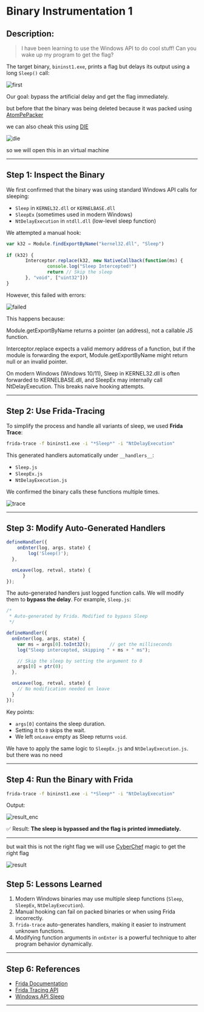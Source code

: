# Binary Instrumentation 1

## Description:

> I have been learning to use the Windows API to do cool stuff! Can you wake up my program to get the flag?

The target binary, `bininst1.exe`, prints a flag but delays its output using a long `Sleep()` call:

![first](./img/first.png)

Our goal: bypass the artificial delay and get the flag immediately.

but before that the binary was being deleted because it was packed using [AtomPePacker](https://github.com/NUL0x4C/AtomPePacker) 

we can also cheak this using [DIE](https://github.com/horsicq/Detect-It-Easy.git)


![die](./img/die.png)

so we will open this in an virtual machine

---

## Step 1: Inspect the Binary

We first confirmed that the binary was using standard Windows API calls for sleeping:

* `Sleep` in `KERNEL32.dll` or `KERNELBASE.dll`
* `SleepEx` (sometimes used in modern Windows)
* `NtDelayExecution` in `ntdll.dll` (low-level sleep function)

We attempted a manual hook:

```javascript
var k32 = Module.findExportByName("kernel32.dll", "Sleep")  
  
if (k32) {  
       Interceptor.replace(k32, new NativeCallback(function(ms) {  
               console.log("Sleep Intercepted!")  
               return // Skip the sleep  
       }, "void", ["uint32"]))  
}
```

However, this failed with errors:

![failed](./img/failed.png)


This happens because:

Module.getExportByName returns a pointer (an address), not a callable JS function.

Interceptor.replace expects a valid memory address of a function, but if the module is forwarding the export, Module.getExportByName might return null or an invalid pointer.

On modern Windows (Windows 10/11), Sleep in KERNEL32.dll is often forwarded to KERNELBASE.dll, and SleepEx may internally call NtDelayExecution. This breaks naive hooking attempts. 

---

## Step 2: Use Frida-Tracing

To simplify the process and handle all variants of sleep, we used **Frida Trace**:

```bash
frida-trace -f bininst1.exe -i "*Sleep*" -i "NtDelayExecution"
```

This generated handlers automatically under `__handlers__`:

* `Sleep.js`
* `SleepEx.js`
* `NtDelayExecution.js`

We confirmed the binary calls these functions multiple times.

![trace](./img/trace.png)

---

## Step 3: Modify Auto-Generated Handlers


```javascript
defineHandler({
    onEnter(log, args, state) {
        log('Sleep()');
  },

  onLeave(log, retval, state) {
      }
});
```

The auto-generated handlers just logged function calls. We will modify them to **bypass the delay**. For example, `Sleep.js`:

```javascript
/*
 * Auto-generated by Frida. Modified to bypass Sleep
 */

defineHandler({
  onEnter(log, args, state) {
    var ms = args[0].toInt32();       // get the milliseconds
    log("Sleep intercepted, skipping " + ms + " ms");

    // Skip the sleep by setting the argument to 0
    args[0] = ptr(0);
  },

  onLeave(log, retval, state) {
    // No modification needed on leave
  }
});

```


Key points:

* `args[0]` contains the sleep duration.
* Setting it to `0` skips the wait.
* We left `onLeave` empty as Sleep returns `void`.

We have to apply the same logic to `SleepEx.js` and `NtDelayExecution.js`. but there was no need

---

## Step 4: Run the Binary with Frida

```bash
frida-trace -f bininst1.exe -i "*Sleep*" -i "NtDelayExecution"
```

Output:

![result_enc](./img/result_enc.png)

✅ Result: **The sleep is bypassed and the flag is printed immediately.**

---

but wait this is not the right flag we will use [CyberChef](https://gchq.github.io/CyberChef) magic to get the right flag

![result](./img/result.png)



## Step 5: Lessons Learned

1. Modern Windows binaries may use multiple sleep functions (`Sleep`, `SleepEx`, `NtDelayExecution`).
2. Manual hooking can fail on packed binaries or when using Frida incorrectly.
3. `frida-trace` auto-generates handlers, making it easier to instrument unknown functions.
4. Modifying function arguments in `onEnter` is a powerful technique to alter program behavior dynamically.

---

## Step 6: References

* [Frida Documentation](https://frida.re/docs/home/)
* [Frida Tracing API](https://frida.re/docs/javascript-api/#interceptor)
* [Windows API Sleep](https://learn.microsoft.com/en-us/windows/win32/api/synchapi/nf-synchapi-sleep)

---

